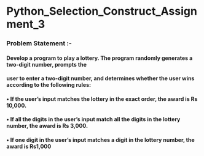 # Python_Selection_Construct_Assignment_3

### Problem Statement :-

#### Develop a program to play a lottery. The program randomly generates a two-digit number, prompts the
#### user to enter a two-digit number, and determines whether the user wins according to the following rules:

#### • If the user’s input matches the lottery in the exact order, the award is Rs 10,000.
#### • If all the digits in the user’s input match all the digits in the lottery number, the award is Rs 3,000.
#### • If one digit in the user’s input matches a digit in the lottery number, the award is Rs1,000
